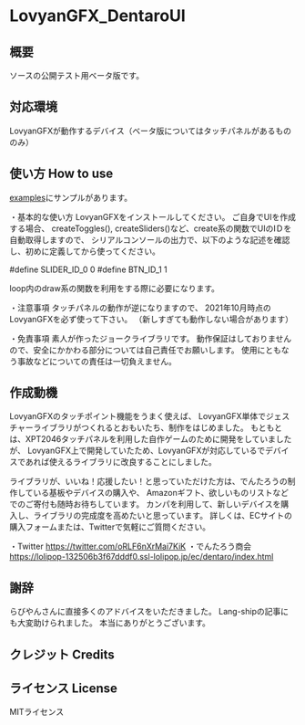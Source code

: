 # LovyanGFX_DentaroUI

概要
----------------
ソースの公開テスト用ベータ版です。 

対応環境
---------------
LovyanGFXが動作するデバイス（ベータ版についてはタッチパネルがあるもののみ）

使い方 How to use
----------------
[examples](examples/)にサンプルがあります。

・基本的な使い方
LovyanGFXをインストールしてください。
ご自身でUIを作成する場合、
createToggles(), createSliders()など、create系の関数でUIのIＤを自動取得しますので、
シリアルコンソールの出力で、以下のような記述を確認し、初めに定義してから使ってください。

#define SLIDER_ID_0 0
#define BTN_ID_1 1

loop内のdraw系の関数を利用をする際に必要になります。

・注意事項
タッチパネルの動作が逆になりますので、
2021年10月時点のLovyanGFXを必ず使って下さい。
（新しすぎても動作しない場合があります）

・免責事項
素人が作ったジョークライブラリです。
動作保証はしておりませんので、安全にかかわる部分については自己責任でお願いします。
使用にともなう事故などについての責任は一切負えません。

作成動機
----------------
LovyanGFXのタッチポイント機能をうまく使えば、
LovyanGFX単体でジェスチャーライブラリがつくれるとおもいたち、制作をはじめました。
もともとは、XPT2046タッチパネルを利用した自作ゲームのために開発をしていましたが、
LovyanGFX上で開発していたため、LovyanGFXが対応しているでデバイスであれば使えるライブラリに改良することにしました。

ライブラリが、いいね！応援したい！と思っていただけた方は、でんたろうの制作している基板やデバイスの購入や、
Amazonギフト、欲しいものリストなどでのご寄付も随時お待ちしています。
カンパを利用して、新しいデバイスを購入し、ライブラリの完成度を高めたいと思っています。
詳しくは、ECサイトの購入フォームまたは、Twitterで気軽にご質問ください。

・Twitter
https://twitter.com/oRLF6nXrMai7KiK
・でんたろう商会
https://lolipop-132506b3f67dddf0.ssl-lolipop.jp/ec/dentaro/index.html

謝辞
----------------
らびやんさんに直接多くのアドバイスをいただきました。
Lang-shipの記事にも大変助けられました。
本当にありがとうございます。

クレジット Credits
----------------

ライセンス License
----------------
MITライセンス

